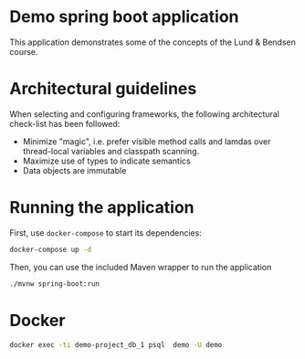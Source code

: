 # Demo spring boot application

This application demonstrates some of the concepts of the Lund & Bendsen course.

# Architectural guidelines

When selecting and configuring frameworks, the following architectural check-list has been followed:

- Minimize "magic", i.e. prefer visible method calls and lamdas over thread-local variables and classpath scanning.
- Maximize use of types to indicate semantics
- Data objects are immutable

# Running the application

First, use `docker-compose` to start its dependencies:

```sh
docker-compose up -d
```

Then, you can use the included Maven wrapper to run the application

```sh
./mvnw spring-boot:run
```

# Docker

```sh
docker exec -ti demo-project_db_1 psql  demo -U demo
```
